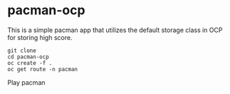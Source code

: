 # pacman-ocp

This is a simple pacman app that utilizes the default storage class in OCP for storing high score. 

```
git clone 
cd pacman-ocp
oc create -f .
oc get route -n pacman
```
Play pacman
